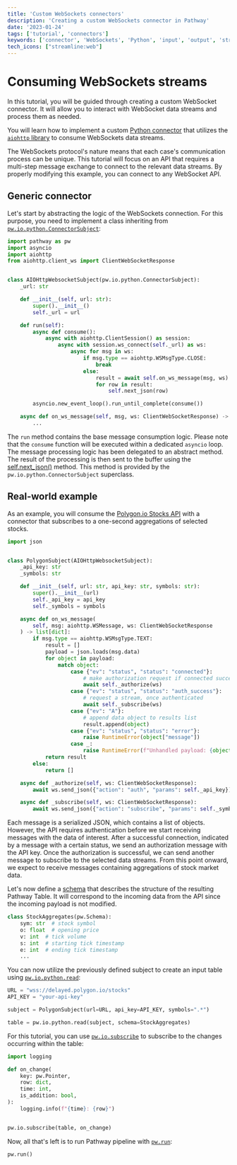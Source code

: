 ```yaml
---
title: 'Custom WebSockets connectors'
description: 'Creating a custom WebSockets connector in Pathway'
date: '2023-01-24'
tags: ['tutorial', 'connectors']
keywords: ['connector', 'WebSockets', 'Python', 'input', 'output', 'streaming']
tech_icons: ["streamline:web"]
---
```


# Consuming WebSockets streams

In this tutorial, you will be guided through creating a custom WebSocket connector. It will allow you to interact with WebSocket data streams and process them as needed.

You will learn how to implement a custom [Python connector](/developers/user-guide/connectors/custom-python-connectors/) that utilizes the [`aiohttp` library](https://docs.aiohttp.org/en/stable/) to consume WebSockets data streams.

The WebSockets protocol's nature means that each case's communication process can be unique.
This tutorial will focus on an API that requires a multi-step message exchange to connect to the relevant data streams.
By properly modifying this example, you can connect to any WebSocket API.

## Generic connector
Let's start by abstracting the logic of the WebSockets connection. For this purpose, you need to implement a class inheriting from [`pw.io.python.ConnectorSubject`](/developers/api-docs/pathway-io/python#pathway.io.python.ConnectorSubject):


```python
import pathway as pw
import asyncio
import aiohttp
from aiohttp.client_ws import ClientWebSocketResponse


class AIOHttpWebsocketSubject(pw.io.python.ConnectorSubject):
    _url: str

    def __init__(self, url: str):
        super().__init__()
        self._url = url

    def run(self):
        async def consume():
            async with aiohttp.ClientSession() as session:
                async with session.ws_connect(self._url) as ws:
                    async for msg in ws:
                        if msg.type == aiohttp.WSMsgType.CLOSE:
                            break
                        else:
                            result = await self.on_ws_message(msg, ws)
                            for row in result:
                                self.next_json(row)

        asyncio.new_event_loop().run_until_complete(consume())

    async def on_ws_message(self, msg, ws: ClientWebSocketResponse) -> list[dict]:
        ...

```

The `run` method contains the base message consumption logic. Please note that the `consume` function will be executed within a dedicated `asyncio` loop. The message processing logic has been delegated to an abstract method. The result of the processing is then sent to the buffer using the [self.next_json()](/developers/api-docs/pathway-io/python#pathway.io.python.ConnectorSubject.next_json) method. This method is provided by the `pw.io.python.ConnectorSubject` superclass.

## Real-world example

As an example, you will consume the [Polygon.io Stocks API](https://polygon.io/docs/stocks/ws_getting-started) with a connector that subscribes to a one-second aggregations of selected stocks.

```python
import json


class PolygonSubject(AIOHttpWebsocketSubject):
    _api_key: str
    _symbols: str

    def __init__(self, url: str, api_key: str, symbols: str):
        super().__init__(url)
        self._api_key = api_key
        self._symbols = symbols

    async def on_ws_message(
        self, msg: aiohttp.WSMessage, ws: ClientWebSocketResponse
    ) -> list[dict]:
        if msg.type == aiohttp.WSMsgType.TEXT:
            result = []
            payload = json.loads(msg.data)
            for object in payload:
                match object:
                    case {"ev": "status", "status": "connected"}:
                        # make authorization request if connected successfully
                        await self._authorize(ws)
                    case {"ev": "status", "status": "auth_success"}:
                        # request a stream, once authenticated
                        await self._subscribe(ws)
                    case {"ev": "A"}:
                        # append data object to results list
                        result.append(object)
                    case {"ev": "status", "status": "error"}:
                        raise RuntimeError(object["message"])
                    case _:
                        raise RuntimeError(f"Unhandled payload: {object}")
            return result
        else:
            return []

    async def _authorize(self, ws: ClientWebSocketResponse):
        await ws.send_json({"action": "auth", "params": self._api_key})

    async def _subscribe(self, ws: ClientWebSocketResponse):
        await ws.send_json({"action": "subscribe", "params": self._symbols})
```

Each message is a serialized JSON, which contains a list of objects. However, the API requires authentication before we start receiving messages with the data of interest. After a successful connection, indicated by a message with a certain status, we send an authorization message with the API key. Once the authorization is successful, we can send another message to subscribe to the selected data streams. From this point onward, we expect to receive messages containing aggregations of stock market data.

Let's now define a [schema](/developers/user-guide/types-in-pathway/schema) that describes the structure of the resulting Pathway Table. It will correspond to the incoming data from the API since the incoming payload is not modified.


```python
class StockAggregates(pw.Schema):
    sym: str  # stock symbol
    o: float  # opening price
    v: int  # tick volume
    s: int  # starting tick timestamp
    e: int  # ending tick timestamp
    ...
```

You can now utilize the previously defined subject to create an input table using [`pw.io.python.read`](/developers/api-docs/pathway-io/python#pathway.io.python.read):


```python
URL = "wss://delayed.polygon.io/stocks"
API_KEY = "your-api-key"

subject = PolygonSubject(url=URL, api_key=API_KEY, symbols=".*")

table = pw.io.python.read(subject, schema=StockAggregates)
```

For this tutorial, you can use [`pw.io.subscribe`](/developers/api-docs/pathway-io#pathway.io.subscribe) to subscribe to the changes occurring within the table:


```python
import logging

def on_change(
    key: pw.Pointer,
    row: dict,
    time: int,
    is_addition: bool,
):
    logging.info(f"{time}: {row}")


pw.io.subscribe(table, on_change)
```

Now, all that's left is to run Pathway pipeline with [`pw.run`](/developers/api-docs/pathway#pathway.run):


```python
pw.run()
```
